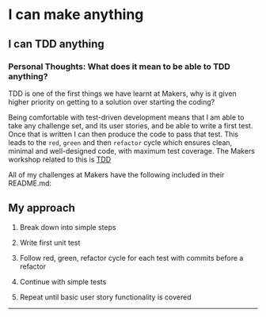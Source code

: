# I can make anything

## I can TDD anything

### Personal Thoughts: What does it mean to be able to TDD anything?

TDD is one of the first things we have learnt at Makers, why is it given higher priority on getting to a solution over starting the coding? 

Being comfortable with test-driven development means that I am able to take any challenge set, and its user stories, and be able to write a first test. Once that is written I can then produce the code to pass that test. 
This leads to the `red`, `green` and then `refactor` cycle which ensures clean, minimal and well-designed code, with maximum test coverage. The Makers workshop related to this is [TDD](https://github.com/nelsonclaire/Portfolio/blob/master/workshops/tdd-intro.md)

All of my challenges at Makers have the following included in their README.md:

## My approach

1. Break down into simple steps 

2. Write first unit test 

3. Follow red, green, refactor cycle for each test with commits before a refactor

4. Continue with simple tests 

5. Repeat until basic user story functionality is covered

------



